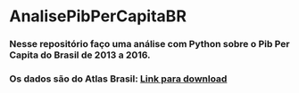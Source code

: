 # AnalisePibPerCapitaBR
### Nesse repositório faço uma análise com Python sobre o Pib Per Capita do Brasil de 2013 a 2016. 
### Os dados são do Atlas Brasil: <a href="https://www.google.com/url?q=https%3A%2F%2Fdocs.google.com%2Fspreadsheets%2Fd%2F1ieIQN3UjtkYwayuAusZAgvBdR-SXlL1L%2Fedit%3Fusp%3Dsharing%26ouid%3D101707831224147120634%26rtpof%3Dtrue%26sd%3Dtrue"> Link para download </a>
